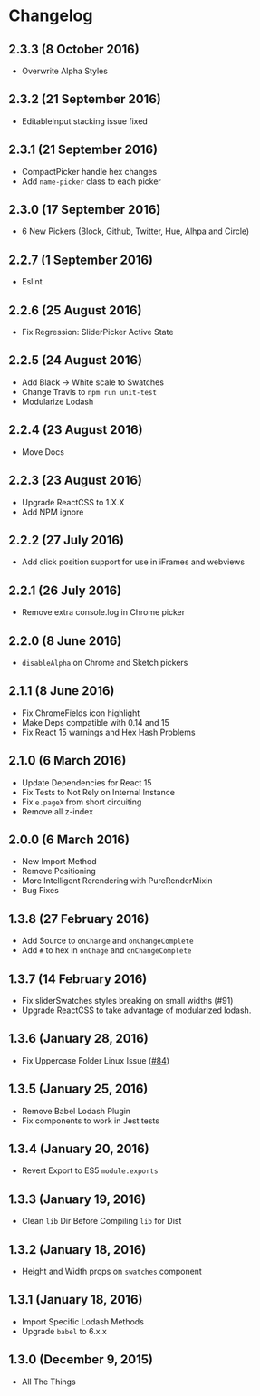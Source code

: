 # Changelog

## 2.3.3 (8 October 2016)

- Overwrite Alpha Styles 

## 2.3.2 (21 September 2016)

- EditableInput stacking issue fixed

## 2.3.1 (21 September 2016)

- CompactPicker handle hex changes
- Add `name-picker` class to each picker

## 2.3.0 (17 September 2016)

- 6 New Pickers (Block, Github, Twitter, Hue, Alhpa and Circle)

## 2.2.7 (1 September 2016)

- Eslint

## 2.2.6 (25 August 2016)

- Fix Regression: SliderPicker Active State

## 2.2.5 (24 August 2016)

- Add Black -> White scale to Swatches
- Change Travis to `npm run unit-test`
- Modularize Lodash


## 2.2.4 (23 August 2016)

- Move Docs

## 2.2.3 (23 August 2016)

- Upgrade ReactCSS to 1.X.X
- Add NPM ignore

## 2.2.2 (27 July 2016)

- Add click position support for use in iFrames and webviews

## 2.2.1 (26 July 2016)

- Remove extra console.log in Chrome picker

## 2.2.0 (8 June 2016)

- `disableAlpha` on Chrome and Sketch pickers

## 2.1.1 (8 June 2016)

- Fix ChromeFields icon highlight
- Make Deps compatible with 0.14 and 15
- Fix React 15 warnings and Hex Hash Problems

## 2.1.0 (6 March 2016)

- Update Dependencies for React 15
- Fix Tests to Not Rely on Internal Instance
- Fix `e.pageX` from short circuiting
- Remove all z-index

## 2.0.0 (6 March 2016)

- New Import Method
- Remove Positioning
- More Intelligent Rerendering with PureRenderMixin
- Bug Fixes

## 1.3.8 (27 February 2016)

- Add Source to `onChange` and `onChangeComplete`
- Add `#` to hex in `onChage` and `onChangeComplete`

## 1.3.7 (14 February 2016)

- Fix sliderSwatches styles breaking on small widths (#91)
- Upgrade ReactCSS to take advantage of modularized lodash.

## 1.3.6 (January 28, 2016)

- Fix Uppercase Folder Linux Issue ([#84](https://github.com/casesandberg/react-color/issues/84))

## 1.3.5 (January 25, 2016)

- Remove Babel Lodash Plugin
- Fix components to work in Jest tests

## 1.3.4 (January 20, 2016)

- Revert Export to ES5 `module.exports`

## 1.3.3 (January 19, 2016)

- Clean `lib` Dir Before Compiling `lib` for Dist

## 1.3.2 (January 18, 2016)

- Height and Width props on `swatches` component

## 1.3.1 (January 18, 2016)

- Import Specific Lodash Methods
- Upgrade `babel` to 6.x.x


## 1.3.0 (December 9, 2015)

- All The Things
